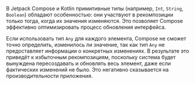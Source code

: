 В Jetpack Compose и Kotlin примитивные типы (например, `Int`, `String`, `Boolean`) обладают особенностью: они участвуют в рекомпозиции только тогда, когда их значения изменяются. Это позволяет Compose эффективно оптимизировать процесс обновления интерфейса.

Если использовать тип `Any` для каждого элемента, Compose не сможет точно определить, изменилось ли значение, так как тип `Any` не предоставляет информации о конкретных изменениях. В результате это приведёт к избыточным рекомпозициям, поскольку система будет вынуждена пересоздавать и обновлять весь элемент, даже если фактических изменений не было. Это негативно сказывается на производительности приложения.